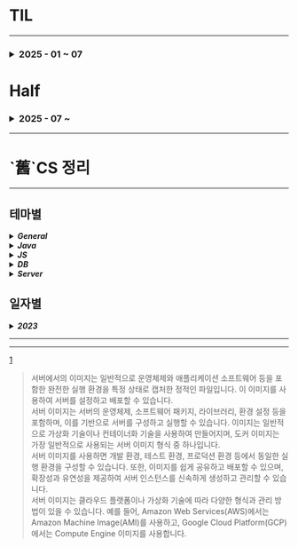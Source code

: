 # TIL
* * *
<h3>
<details>
<summary>2025 - 01 ~ 07</summary>
<table>
  <thead>
    <tr>
      <th>순번</th>
      <th>날짜</th>
      <th>구분</th>
      <th>내용</th>
      <th>코드/참고</th>
    </tr>
  </thead>
  <tbody>
    <tr>
      <td style="text-align: center">1</td>
      <td style="text-align: center">2025-04-08</td>
      <td style="text-align: center"><code>JS</code></td>
      <td>
        <code>패키지 설치 및 관리</code><br>
        누더기 코딩의 대가<br>
        - 글로벌 패키지 남발<br>
        - 리액트 네이티브 초기화시 오류<br>
        <i>TypeError: cli.init is not a function</i><br>
        네이티브 구버전(안씀) 잔존<br>
        - dependency 관련 오류<br>
        - 네이티브 관련 패키지 재설치<br>
        - node npm nvm 업데이트<br>
        <br>
        하루죙일해서 딲 프로젝트 빌드까지
      </td>
      <td>
        <details><summary>Perplexity</summary>
          <code>npx react-native start --reset-cache</code><br>
          <code>npm uninstall -g react-native-cli</code><br>
          <code>npm uninstall -g react-native</code><br>
          <code>npm uninstall -g @react-native-community/cli</code><br>
          <code>npm cache clean --force</code><br>
          <code>npm install --force react-native-cli react-native</code><br>
          <code>npm install --save-dev @react-native-community/cli</code><br>
          <code>npm install --save-dev @react-native-community/cli-platform-android</code><br>
          <code>npm install --save-dev @react-native-community/cli-platform-ios</code><br>
          <code>npx react-native start --reset-cache</code><br>
          <code>npx rnx-align-deps --requirements react-native@0.76 --write</code>
        </details>
      </td>
    </tr>
    <tr>
      <td style="text-align: center">2</td>
      <td style="text-align: center">2025-04-11</td>
      <td style="text-align: center"><code>Alg</code></td>
      <td>
        <code>그래프</code><br>
        BFS-큐에 depth 1 넣고 빌때까지<br>
        DFS-스택[Stack Segment]이나 재귀<br>
        객체 사용용도에 따른 hashCode/equals 재정의
      </td>
      <td></td>
    </tr>
    <tr>
      <td style="text-align: center">3</td>
      <td style="text-align: center">2025-04-16</td>
      <td style="text-align: center"><code>JS</code><br><code>Refactoring</code></td>
      <td>
        <code>환경 변수 분리</code><br>
        환경 설정 값/환경 변수/시크릿 분리 - .env<br>
        <code>Nginx 리버스 프록시</code><br>
        👎 http/https 서버 노드에서 직접 제어 <br>
        👍 노드는 http포트에서 작동, https트래픽은<br>
        Nginx에서 수신, 인증을 거쳐 노드로 프록시<br>
        Nginx, Apache등 프록시/로드밸런서 - HTTPS 핸들링<br>
        Node.js 애플리케이션 - 내부적으로 HTTP 핸들링<br>
        SSL 인증서 프록시에서 일원화 관리<br>
        리버스 프록시에서 리다이렉트/HSTS/보안 헤더.. 추가 설정 용이<br>
        여러개의 노드 앱을 하나의 엔드포인트로 통합관리<br>
        앱은 HTTP만 핸들링
      </td>
      <td></td>
    </tr>
    <tr>
      <td style="text-align: center">4</td>
      <td style="text-align: center">2025-04-17</td>
      <td style="text-align: center"><code>Linux</code><br><code>JS</code></td>
      <td>
        <code>방화벽</code><br>
        개발 편의를 위해 전개방 &gt; 방화벽 적용<br>
        http/https 포트 외에도 내외부 접근에 따라 포트(MySQL등) 개방<br>
        <code>Nginx 설정 방식</code><br>
        프록시 설정을 통한 통합 관리 및 세부 설정<br>
        <code>Unix vs TCP/IP</code><br>
        DBConnection → <code>localhost → 유닉스 소켓</code> <code>Domain/IP → TCP/IP</code><br>
        유닉스 소켓<br>
        네트워크 스택 비경유. 외부 노출 제한적, 고성능
      </td>
      <td></td>
    </tr>
    <tr>
      <td style="text-align: center">5</td>
      <td style="text-align: center">2025-04-18</td>
      <td style="text-align: center"><code>JS</code><br><code>Refactoring</code></td>
      <td>
        <code>Prisma ORM</code><br>
        기존 떙SQL → 프리즈마ORM<br>
        AI assistant 통해 변경시 한번에 전체 변경하기보단 단계적으로<br>
        DB 구조 뽑아서 스키마 생성<br>
        환경변수값 적용 후 클라이언트 테스트<br>
        테스트 성공 후 코드덩어리 분리 → 테스트<br>
        !Bigint형 BigInt.prototype.toJSON toString<br>
        Front_TODO_<br>
        <b>QnA Request Path 수정한거 반영</b>
      </td>
      <td></td>
    </tr>
    <tr>
      <td style="text-align: center">6</td>
      <td style="text-align: center">2025-04-21</td>
      <td style="text-align: center"><code>JS</code><br><code>Refactoring</code></td>
      <td>
        <code>Prisma</code> 에서 DISTINCT<br>
        <pre>
    // 문제 목록 조회
    static async getProblems() {
        // DISTINCT는 Prisma에서 groupBy로 대체
        const result = await await prisma.$queryRaw`SELECT DISTINCT problem_id FROM solve`;
        const problems = await prisma.solve.findMany({
            distinct: ['problem_id'],
            select: { problem_id: true }
        });
        return problems;
    }</pre>
      <code>Invalid value for argument `distinct`. Expected SolveScalarFieldEnum.</code><br>
      <pre>Prisma의 일부 버전(특히 5.x 이상)에서는 distinct에 문자열 배열이 아닌 
Enum만 허용하도록 타입이 강화된 사례가 있습니다.
JavaScript(.js) 환경에서도 내부적으로 Enum을 요구할 수 있으며, 
이 경우 문서와 실제 동작이 다를 수 있습니다.
Prisma 클라이언트가 생성될 때 모델의 모든 필드 Enum(SolveScalarFieldEnum)을 
자동 생성하는데,
JS에서는 이 Enum을 직접 import해서 쓸 수 없습니다.
공식적으로는 문자열 배열이 허용되어야 하지만,
Prisma 버전/환경에 따라 오류가 발생할 수 있습니다.
이 경우, Prisma를 TypeScript로 마이그레이션하거나,
distinct 대신 raw 쿼리로 대체하는 것이 현실적인 해결책입니다.</pre>
      Enum은 프리스마 스키마가 알아서 생성해준다고 하는데 TS에서만 쓴댄다 ?? > raw로 우회..<br>
      </td>
      <td></td>
    </tr>
    <tr>
      <td style="text-align: center" rowspan="2">7</td>
      <td style="text-align: center" rowspan="2">2025-04-28</td>
      <td style="text-align: center"><code>MySQL</code><br></td>
      <td>
        <code>View placeholder</code> <br>
        <pre>
DB에서 뷰를 생성시, 복합 참조 등의 경우에서 
아직 생성되지 않은 테이블이나 뷰를 참조, 
참조 무결성 오류 발생.

이에 Forwad Engineering / mysqldump 등
스키마 구조 export시 뷰의 정의 무결성 유지차(정의 안전하게 포함?)
뷰와 동일 구조의 placeholder table 임시 생성, 이후 대체
</pre>
      </td>
      <td></td>
    </tr>
<tr>
      <td style="text-align: center"><code>Java</code><br></td>
      <td>
        <code>Core Principles of Java</code> <br>
        <pre>생각나는대로
<hr/>
- 객채 지향
  - 코드 재활용성 향상
  - 역할/책임 분배에 따른 명확/직관적 제품 관리
  - 유지보수 용이
  - 라이브러리 방대화, 선순환에 따른 개발 효율성 증진
  - 클래스 / 제네릭 / 상속 / 구현 / 인터페이스 / 캡슐화 / 모듈화
- `JVM` / JRE / JDK  
  - 핵심은 JVM? JDK는 development kit 이고 re무슨 에디션으로 기억 
  - virtual machine이 가상환경에서 뭔가 돌리면서 뭔가 훌륭
  - garbage collection이 JVM에 있었다했던거같고
  - 멀티쓰레드도 얘가구현했었나
<hr/>
Perplexity
<hr/><table>
  <tbody>
  <tr>
  <td>특징</td><td>자바(Java)</td><td>과거 언어(C, C++, Pascal 등)</td>
  </tr>
  <tr>
<td>플랫폼 독립성</td>
<td>JVM 기반, Write Once Run Anywhere</td>
<td>OS/플랫폼별 별도 컴파일 필요</td><tr>
  <tr>
<td>객체지향</td>
<td>철저한 OOP, 클래스 기반</td>
<td>C: 절차지향, C++: 혼합</td></tr>
  <tr>
<td>자동 메모리 관리</td>
<td>자동(가비지 컬렉션)</td>
<td>수동(malloc/free 등)</td></tr>
  <tr>
<td>내장 보안/네트워크</td>
<td>내장 API 및 샌드박스, 안전성 강조</td>
<td>외부 라이브러리, 보안 취약</td></tr>
  <tr>
<td>멀티스레딩</td>
<td>언어/라이브러리 차원 지원</td>
<td>플랫폼별 구현 필요</td></tr>
  <tr>
<tr><td>동적 로딩</td>
<td>JVM이 지원</td>
<td>정적 링크 기본, 동적 라이브러리 복잡</td></tr>
  <tr>
<td>문법/생산성</td>
<td>안전성·생산성 중시, 현대적 기능 지속 도입</td>
<td>포인터 등 위험 요소, 최신 기능 도입 느림</td></tr>
  <tr>
<td>성능</td>
<td>JIT로 인터프리터 한계 극복</td>
<td>네이티브 컴파일, 실행 속도 빠름</td></tr>
  <tr>
<td>라이브러리/생태계</td>
<td>방대하고 강력</td>
<td>제한적, 외부 의존</td>
</tr>
  </tbody>
<tr>
<td>객체지향 프로그래밍</td>
<td>플랫폼 독립성[유연성?]</td>
<td>강한 타입 검사</td>
<td>견고함과 보안[샌드박스 환경?]</td>
</tr>
<tr>
<td>간결하고 익숙한 문법</td>
<td>자동 메모리 관리</td>
<td>멀티스레딩 지원</td>
<td>풍부한 표준 라이브러리</td>
</tr>
</table>
- OOP(Object oriented programming)
  - 객체Object-속성field-행위method 구성, 상호작용을 통해 솔루션 [인스턴스는?]
  - Core Principles of OOP 캡슐화/상속/다형성/추상화
  - C: 절차지향, 구조체 / C++: 다중상속, 포인터 / Java: 단일상속 제네릭
- JIT(Just-In-Time) 컴파일
  - 프로그램 실행 중 바이트코드를 기계어로 실시간 컴파일, 성능 최적화
  - 인터프리터가 바이트코드를 실행하면서 자주 호출되는 코드를 식별합니다.
  - JIT 컴파일러가 해당 코드를 네이티브 코드로 변환합니다.
  - 이후에는 컴파일된 코드를 직접 실행하여 성능을 향상시킵니다.
  - 간단하게는 자주쓰는코드의 효율적 실행이니까 이것도 나름의 객체화 아닌가
  - Strong : 정적 컴파일 대비 실생 환경에 최적화(CPU Architecture), HotSpot
  - Week : 초기 실행에 컴파일 지연, 메모리 사용량 증가.
  - Ex : JVM
- Structured Concurrency(구조화된 동시성)
  - 동시성 작업의 수명 주기를 코드의 구문 구조에 맞춰 관리
  - 부모 작업이 하위 작업 제어, 오류 전파/자원 정리 보장
  - ! Scope 내 제한 : 모든 동시성 작업은 명시적 스코프에서 생성/종료
  - Exception throw / try catch 구문들 + 그 구조들
  - 하위 작업 실패 시 부모 작업으로 예외 전파
  - 스코프 종료 시 파일 핸들, 네트워크 연결 등 안전 해제 보장
  - 데드락 감소 : 작업 간 종속성을 코드 구조로 명시화
    - 데드락 문제가 종속성 명시로 해결이 가능한 부분이구나?
  - 스레드 누수 방지 : 스코프 외부 작업 제한으로 누수 방지
  * 정해진 문?법을 활용함으로써 효율적 코딩과 효과적인 자원 관리, 이벤트 핸들링 가능
- Enterprise Computing(기업?조직?비즈니스? 컴퓨팅)
  - 대규모 조직 복잡 비즈니스 프로세스 지원용 컴퓨팅 인프라/소프트웨어 체계
  - 주요 구성 요소
    - ERP(Enterprise Resource Planning) : 부서별 데이터 통합관리
    - CRM(Customer Relationship Management) : 고객별 데이터 분석/판매 자동화
    - Cloud Computing : AWS / Azure [Saas] 등 확장성[통일성, 경량] 있는 인프라
    - 빅데이터 분석 : Hadoop, Spark 활용 대량 데이터 처리
  - 핵심 특징
    - 고가용성 / 보안 / 통합
    - 통합에서 RESTful API, Enterprise Service Bus 활용 시스템 연동
- Distributed Systems(분산 시스템) : 여러 컴퓨터가 네트워크로 연결, 단일 시스템처럼 동작하는 컴퓨팅 환경.
  - 주요 특징
    - 확장성: 노드(서버 등) 추가를 통해 처리 용량 증설.
    - 내결함성: 일부 노드 장애 시에도 시스템 전체는 운영.
    - 병렬 처리: MapReduce 등으로 대용량 데이터 분산 처리.
  - 아키텍처 유형
    - 클라이언트-서버: 중앙 서버가 요청을 처리.
    - P2P(Peer-to-Peer): 모든 노드가 동등 역할 수행.
    - 마이크로서비스: 독립적인 서비스가 API로 통신.
  - 기술 사례
    - 분산 데이터베이스: Cassandra, MongoDB.
    - 분산 파일 시스템: HDFS, Google File System.
    - 메시징 시스템: Kafka, RabbitMQ.
  - 발전 과제
    - 일관성 유지: CAP 이론에 따라 Availability와 Consistency 간 균형 필요.
    - 네트워크 지연: 분산 트랜잭션 관리가 복잡합니다.
- Virtualize(가상화)
<table>
<tr>
<td>구분</td>
<td>전통적 가상화(VM)</td>
<td>컨테이너 기반(Docker)</td>
</tr>
<tr>
<td>추상화 계층</td>
<td>하드웨어 계층(Hypervisor 사용)</td>
<td>OS 커널 계층(호스트 커널 공유)</td>
</tr>
<tr>
<td>실행 단위</td>
<td>전체 OS + App</td>
<td>App + 의존성 패키지</td>
</tr>
<tr>
<td>성능</td>
<td>오버헤드 ↑(Guest OS부팅 필요)</td>
<td>오버헤드 ↓(ms단위 실행)</td>
</tr>
<tr>
<td>리소스 사용</td>
<td>각 VM이 독립적 메모리/CPU 할당</td>
<td>호스트 리소스 공유 및 동적 할당</td>
</tr>
<tr>
<td>이식성</td>
<td>호환성 제한(VM 이미지 크기↑</td>
<td>Docker 호환 환경 동일 실행</td>
</tr>
<tr>
<td>부팅 시간</td>
<td>1~5분</td>
<td>~1초</td>
</tr>
<tr>
<td>디스크/메모리</td>
<td>GB / Guest OS 메모리</td>
<td>MB / 프로세스 메모리</td>
</tr>
<tr>
<td>호환성</td>
<td>모든 OS 독립적 실행?</td>
<td>Linux / Windows 컨테이너 분리</td>
</tr>
</table>
</pre>
      </td>
      <td></td>
    </tr>
    <tr>
      <td style="text-align: center">8</td>
      <td style="text-align: center">2025-05-07</td>
      <td style="text-align: center"><code>CS</code><br></td>
      <td>
        <code>Various</code> <br>
        <pre>

Endpoint
-
    - URL. 마지막/끝단.
    - 요청과 응답의 상호작용 위치. 특정 기능/데이터와 1:1 대응
    - 메소드와 함께 사용, 메소드는 리퀘스트 패킷에 들어있나
Mock
-
    - 가짜/임시 함수. 테스트 과정에서 외부 의존성 등 
      실행의 복잡도나 지연시간을 증가시키는 함수를 가짜로 구현, 핵심 로직만 테스트 가능하도록
Stub
-
    - 임시로 대체한 미완성부
    - 미구현된 DB에 데이터 DML 실행 등
CI, Continuous Integration
-
    - 지속적 코드||구조의 통합/테스트/검사/디버깅
CD, Continuous Delivery/Deployment
-
    - 지속적 테스트+배포준비/배포
SI, System Integration
-
    - 시스템 통합. 각 구성품을 통합/연결해 하나의 큰 시스템으로 구축 및 운영
DevOps, Development+Operations
-
    - 개발+운영 분야간의 협업, 통합 등 
      전반적/전체적인 조직 문화, 프로세스, 도구, 역할 등을 통칭
    - 통합적 업무를 통해 사용자에게 빠르고 안정적인 소프트웨어 제공
Jest
-
    - coverage report: stmts/branch/funcs/lines/uncovered line
      [실행 가능 문장|명령] [코드 라인] 대부분 한줄에 명령문 한개니 비슷
      우테코 코딩 컨벤션에서 강조한 이유가 따로있나
</pre>
      </td>
      <td></td>
    </tr>
    <tr>
      <td style="text-align: center">9</td>
      <td style="text-align: center">2025-05-08</td>
      <td style="text-align: center">
<code>CS</code><br>
<code>Node.JS</code><br></td>
      <td>
        <code>Var</code> <br>
        <pre>

보일러플레이트
-
    - 활자판? 반복적으로 찍어내듯이 작성하는, 필요하지만 별도의 로직이나 구조 변경 없이 작성해야 하는 코드
    - 반복되는 만큼 표준이자 기본이라 볼 수 있되, 굳이 반복할 필요는 없으니 어노테이션과 도구(Lombok) 이용해 불필요 작업 방지
아티팩트 종속성
-
    아티팩트 : 라이브러리 클래스 등 객?체? 
    요약 : 소프트웨어 개발 과정에서 만들어지는 모든 산출물.
    정의 : 아티팩트는 소프트웨어의 아키텍처, 설계, 기능을 설명하거나 구현하는 데 사용되는 부산물로, 
           개발자가 전체 개발 프로세스를 추적하고 유지보수하는 데 중요한 역할을 합니다.
    용례
        코드 아티팩트 - jar, war, 소스 코드, 테스트 스크립트, 로그 파일 ...
        문서 아티팩트 - 설계 문서, 회의록, 메뉴얼, 다이어그램, 데이터 모델 ...
        프로젝트 관리 아티팩트 - 프로젝트 로드맵, 변경 로그, 품질 계획서 ...
    중요성
        재현성 - 동일 소스 코드로 동일 아티팩트 재생성/재현 
        이식성 - 하나의 아티팩트를 다양한 환경에 배포
        추적 가능성 - 특정 소스 코드 버전과 연결된 아티팩트 식별/추적
        자동화 지원 - CI/CD 파이프라인에서 배포 자동화 핵심 요소
    아티팩트들 잘 모으고있었고
API
=
    Application Programming Interface
    두 소프트웨어 구성 요소가 서로 
        통신하도록 해 주는 매커니즘.
        상호작용할 수 있게 해주는 매개체 = 인터페이스
    req/res 통신의 명확한 방식. 규약
</pre>
        <code>백준 코테</code> <br>
        <pre>

IO
=
    // 백준에서 Node 쉽지않고
    const fs = require('fs');
    const filePath = process.platform === "linux" ? "/dev/stdin" : "../input.txt";
    const input = fs.readFileSync(filePath, 'utf8').toString().trim().split('\n');
    백준도 리눅스였넹
아니 노드로보는게 맞나 TS쓰는게정상아닌가 ㅅㅂ
</pre>
      </td>
      <td></td>
    </tr>
    <tr>
      <td style="text-align: center">10</td>
      <td style="text-align: center">2025-05-09</td>
      <td style="text-align: center"><code>C?S</code><br></td>
      <td>
        <code>CallBack</code> <br>
        <pre>재귀문 > 반복문</pre>
      </td>
      <td></td>
    </tr>
    <tr>
      <td style="text-align: center"></td>
      <td style="text-align: center">2025-05-26</td>
      <td style="text-align: center"><code>React</code><br></td>
      <td>
        <code>React Structure</code> <br>
        <pre>

Flux Pattern
=
    Def)    페이스북(메타)에서 제안한 React 앱의 상태 관리 패턴.
            단방향 데이터 흐름이 핵심
            주요 구성요소 : Action > Dispatcher > Store > View(React Component)

    Struc)  Action
            사용자의 인터렉션(클릭 등)이나 네트워크 이벤트 등에서 발생.
            {type: 'ADD_TODO', payload: ...} 형태의 객체
            Dispatcher 
            모든 액션을 받아서 스토어로 전달하는 중앙 허브
            여러 스토어가 있을 경우 액션을 분배
            Store
            실제 어플리케이션의 상태(state) / 비즈니스 로직을 보관
            액션을 받아서 상태를 변경
            뷰에 변경 이벤트(emit change)를 알림
            View
            스토어의 상태를 구독(감지)하고, 상태가 변경되면 리렌더링
            사용자의 입력을 액션으로 변환해 Dispatcher에 전달
            useState(함수형 컴포넌트) / setState(클래스형 컴포넌트)
            state는 컴포넌트 안에서만 관리되고, 값이 바뀌면 해당 컴포넌트가 리렌더링됨
            
    Feat)   Features / Characteristics
            Store 직접 접근 금지
            상태 변경은 반드시 Action > Dispatcher > Store 경로를 통해서만
            단방향 데이터 흐름
            상태가 변경되면 View 리렌더링, View에서 직접 Store를 수정 불가.

Redux Library
=
    Def)    Flux의 아이디어를 더 단순화한 상태 관리 라이브러리
            Store는 단 하나
            Reducer라는 순수 함수로  상태 변화 정의
    Struc)  Action      - { type : 'INCREMENT', payload : ... } 등의 인터렉션 등
            Dispatch    - 액션을 스토어에 전달
            Reducer     - 이전 상태와 액션을 받아서 새로운 상태를 반환하는 순수 함수
            Store       - 상태를 보관, 구독자(View)에게 상태 변경 알림
            View        - 상태를 구독(감지), 액션을 디스패치
    Feat)   Store 직접 수정 불가
            Reducer 통해서만 상태 변경
            불변성 유지
            상태 객체를 직접 수정하지 않고, 새로운 객체로 반환
            단방향 데이터 흐름
            Action > Dispatch > Reducer > Store > View

Two-way Binding(양방향 바인딩)
=
    Def)    묶여있다 / 양방향으로
            데이터(Model) / 화면(UI, View)이 상호 연결되어 있어
            둘 중 하나가 변경되면 자동으로 나머지 하나가 동기화되는 데이터 처리 방식
            코드/데이터의 값이 변경되면 UI/뷰에도 즉시 반영되고
            뷰에서 사용자가 값을 바꾸면 모델에도 즉시 반영 
            Ex) Vue.js / Angular / Svelte ...
            React는 기본적으로 단방향 바인딩이지만
            상태(state)/이벤트핸들러 조합시 유사하게 구현 가능

One-way Binding(단방향 바인딩)
=
    Def)    상태 관리 컴포넌트에서 자식 컴포넌트에 props로 값을 넘기고,
            변경 이벤트를 콜백으로 받아 상태를 갱신하는 식으로 구현

</pre>
<code>Reflect API</code> <br/>
<pre>

### 프로그래밍 언어에서 런타임이 객체/클래스/함수/속성 등
### 구조와 정보를 동적으로 조회하거나 조작할 수 있게 해주는 기능
JS(ES6) Reflect API
=
    Def)    ECMAScript 2015에서 도입된 내장 객체.
            객체의 속성 조회/수정/함수 호출 등 다양한 메타프로그래밍 작업을 위한 정적 메소드 제공.
            객체의 내부 동작을 직접 다루거나 Proxy와 함께 사용
    Method) Reflect.get      (obj, prop)            : 속성값 접근
            Reflect.set      (obj, prop)            : 속성값 설정
            Reflect.has      (obj, prop)            : 속성값 존재유무 확인
            Reflect.apply    (func, thisAlg, args)  : 속성값 함수 호출
            Reflect.construct(constructor, args)    : 생성자 호출. ( == new )

Java Reflect API
=
    날아감ㅋㅋㅋㅋㅋㅋㅋㅋㅋㅋ

</pre>
      </td>
      <td></td>
    </tr>
    <tr>
      <td style="text-align: center">10</td>
      <td style="text-align: center">2025-05-28</td>
      <td style="text-align: center"><code>Algorithm</code><br></td>
      <td>
        <code>Greedy, 최소 불가능 합 판별</code> <br>
        <pre>

## Function
#### 1. 배열 정렬: 숫자를 오름차순으로 정렬합니다.
#### 2. 현재까지 만들 수 있는 최대값 추적: current_max 변수를 0으로 초기화합니다.
#### 3. 순회 및 검증:
> 각 숫자를 순회하며, 현재 숫자가 current_max + 1보다 크면
current_max + 1이 만들 수 없는 최소값입니다.
>
>그렇지 않으면 current_max에 현재 숫자를 더합니다.
>
#### 4. 모든 숫자 처리 후: 모든 숫자를 처리했다면 current_max + 1을 반환합니다.
## Complexity
<img src="https://velog.velcdn.com/images/nn98/post/2fe6eff6-eb53-4d5b-b3e5-7838e9373853/image.png"/>

## 해?석
#### 판별 숫자/재료 숫자로 호칭, 판별 숫자는 1(0+1)부터 시작<br />재료 숫자가 판별 숫자보다 클 경우 그 판별 숫자가 최소 불가능 합<br />재료 숫자가 판별 숫자보다 작거나 같으면 재료 숫자 += 판별 숫자
#### 재료 숫자를 하나씩 더한 수+1을 못만들면 그게 최소 불가능 합
</pre>
      </td>
      <td></td>
    </tr>
    <tr>
      <td style="text-align: center">11</td>
      <td style="text-align: center">2025-07-02</td>
      <td style="text-align: center"><code>CS</code><br><code>JS</code><br></td>
      <td>
        <code>Map, Object</code> <br>
        <pre>

## Object의 정렬
#### ES6부터 Object의 key가 문자열일때만 순서가 보장된다
</pre>
`TO?DO`

뭔 얘기일지 확인하고 해보기
1. 시스템 콜렉션 타입을 골고루 활용하기
2. 디렉토리 반복 매칭 구현하기
      </td>
      <td></td>
    </tr>
    <tr>
      <td style="text-align: center">12</td>
      <td style="text-align: center">2025-07-07</td>
      <td style="text-align: center"><code>CS</code><br><code>AI</code><br></td>
      <td>
        <code>MCP</code> <br>
        <pre>

# Model Context Protocol
## 개념 정의
### 인공지능(특히 대형 언어 모델LLM)과 외부 데이터 소스/도구를 표준 방식으로 연결하는 개방형 프로토콜
## 아키텍처
- ### Host : LLM App(IDE, ChatBot etc), 여러 클라이언트 관리, 사용자 인증/컨텍스트 집계
- ### Client : Host 와 Server 사이 1:1 연결, 메시지 라우팅, 기능 협상
- ### Server : 외부 데이터/툴 제공자, 실제 작업(검색, 파일 접근 등) 수행
- ### Protocol : JSON-RPC 2.0 기반 메시지 포맷, 연결/협상/구독/오류 처리 등 정의
### `메시지 흐름 및 구조`
- 하단 JSON-RPC 2.0 포맷 참고
## 주요 목적
### AI가 다양한 데이터/파일/시스템/툴 과 쉽게 연동할 수 있도록 통합 인터페이스 제공
## 적용 예시
- ### AI 데스크톱 앱(Calude Desktop etc)에서 파일 시스템 접근
- ### 개발환경(IDE)에서 코드/문서/데이터 연동
- ### 기업 내부 지식베이스, CRM, 데이터페이스 등과 AI의 통합
## 기술 특징 "AI의 USB-C"
- ### JSON-RPC 2.0기반 메시지 전송
- ### 서버-클라이언트 구조(MCP 서버, MCP 클라이언트, MCP 호스트)
- ### LSP와 유사 구조
## 주요 사례
- ### Anthropic, OpenAI, Google DeepMind 등 주요 AI 기업 및 다양한 개발 도구들이 MCP 채택
## 장점
- ### 단일 표준(plug-and-play)로 다양한 데이터·툴 연동
- ### 보안·접근 제어, 기능 협상, 오류 처리 등 내장
- ### 각종 AI 앱, IDE, 챗봇 등에서 손쉽게 확장 가능

</pre>
<code>JSON-RPC 2.0</code> <br>
<pre>

## 네트워크를 통한 PRC를 위해 설계된 프로토콜
#### 경량, 상태 비저장(stateless) 프로토콜, JSON 포맷 사용, HTTP, WebSocket 등 다양한 전송 계층에서 동작
#### Request 구조
- 클라이언트가 서버로 원격 함수 호출을 요청하는 메시지.
    - jsonrpc : 프로토콜 버전(항상 2.0)
    - method : 호출 함수명
    - params : 함수 인자
    - id : 요청 식별자(Response 매칭)
#### Response 구조
- 서버가 클라이언트의 요청에 대한 결과를 반환하는 메시지.
    - jsonrpc : 상동
    - result : 함수 실행 결과
    - error : 함수 실행중 오류 발생 시 오류 객체
    - id : 요청 식별자와 매칭해 동일한 값
#### Notification(알림)
- 식별자(id) 없이 응답 불필요한 단방향 메시지.

- ### 명시된(Named) 매개변수(Parameters)
    - "인자"를 객체로 전달 가능(가독성 / 확장성). 근데 원래 JSON도 가능했는데;
- ### 표준화된 오류 처리
    - 오류 코드 / 메시지 형식이 명확히 정의.
- ### 일괄(Batch) 요청
    - 복수 요청을 한 번에 전송

## PRC
### Remote Procedure Call
원격 프로시저 호출.
</pre>
<code>LSP</code> <br>
        <pre>

## 코드 에디터(클라이언트) - 언어 서버(서버)간 통신을 표준화한 프로토콜
- #### 코드 자동완성, 오류 진단, 정의 - 사용 위치 이동 등 언어 인텔리전스 기능 에디터에서 일관 제공
- #### 언어 서버 - 각 프로그래밍 언어별로 문법분석/자동완성/오류진단 등 기능 제공 독립 프로세스
- #### 클라이언트 - VSCode / Vim / Eclipse / IntelliJ etc.. LSP 지원 에디터 / IDE
- #### LSP Message - JSON-RPC 2.0 Format으로 textDocument/[didOpen/didChange/definition] 다양한 메시지 송수신
- #### 구조/흐름
    - 에디터가 파일을 열거나 변경 - LSP 클라이언트가 서버에 알림 전송
    - 서버는 코드 분석 - 진단 결과 / 자동완성 후보 / 정의 위치 등 정보 응답
    - 클라이언트는 응답 수신 후 에디터 UI에 반영
### 장점
- 언어 서버 하나로 다양한 에디터 지원 가능
- 에디터 - 서버 간 표준화된 인터페이스로 확장성 우수
</pre>
      </td> 
      <td></td>
    </tr>
  </tbody>
</table>
</details>
</h3>

# Half 

<h3> <details> <summary> 2025 - 07 ~ </summary>

<table>
<thead>
<tr>
<th>순번</th>
<th>001</th>
</tr>
</thead>
<tbody>
<tr>
<th>
날짜
</th>
<th>
2025-07-10
</th>
</tr>

<tr>
<th>
주제
</th>
<th>
<h4> <code>Java Spring_Boot/_MVC</code> </h4>
</th>
</tr>

<tr>
<th>
내용
</th>
<td>

![image](https://github.com/user-attachments/assets/cbf7f0b3-7cc4-44e6-a0ec-51a82f0e3379)
# Spring
자바 기반 오픈 소스 프레임워크  
객체의 생성/소멸/의조선 관리 등 복잡한 작업 대리  
개발자는 비즈니스 로직에 집중  
- **IoC (Inversion of Control, 제어의 역전)**
  - 객체의 생성 및 생명주기 관리를 컨테이너(스프링)가 담당
- **DI (Dependency Injection, 의존성 주입)**
  - 객체 간 의존 관계를 외부에서 주입
- **Bean (빈)**
  - 스프링 컨테이너에 의해 관리되는 객체
- **Bean Factory**
  - 스프링에서 IoC를 담당하는 기본 컨테이너
- **ApplicationContext**
  - BeanFactory의 확장, 더 많은 부가 기능(메시지, 이벤트) 제공
- **AOP (Aspect Oriented Programming, 관점 지향 프로그래밍)**
  - 공통 관심사 분리-코드 중복을 감축, 
    유지보수 용이화 프로그래밍 패러다임

# Spring Boot
스프링을 더 쉽고 빠르게 사용할 수 있도록 보조하는 도구이자 프레임워크  
- 자동 구성 (Auto-configuration)
  - 프로젝트에 포함된 라이브러리 기반 필요 설정 자동 수행
- 스타터 (Starter)
  - 특정 기능 추가 용이하도록 묶인 의존성 패키지`spring-boot-starter-web`
- 내장 서버 (Embedded Server)
  - 톰캣, 제티, 언더토우 등 WAS 내장 / 서버 설치 없이 실행
- 의존성 관리 (Dependency Management)
  - Maven, Gradle 등 빌드 도구를 통해 필요 라이브러리 관리
- 초기화 도구 (Spring Initializr)
  - 웹 기반 프로젝트 생성 도구, 필요 의존성 선택-스프링부트 프로젝트 시작 용이

# Spring MVC
웹 애플리케이션 개발을 위한 모듈, MVC 패넡 지원
- MVC Pattern
  - Model: 비즈니스 로직 및 데이터 처리
  - View: 사용자에게 보여지는 화면(HTML, JSON, etc..)
  - Controller: 사용자의 요청을 받아 모델에서 처리, 뷰로 전달
- DispatcherServlet
  - 모든 요청을 받아 적절한 컨트롤러에 분배하는 프론트 컨트롤러 역할
- HandlerMapping
  - URL 등 요청 정보를 기반으로 어떤 컨트롤러가 처리할지 결정
- HandlerAdapter
  - 컨트롤러를 실제로 실행시켜주는 어댑터 역할
- ViewResolver
  - 논리적 뷰 이름을 실제 뷰(JSP, Thymeleaf)로 변환
- ModelAndView
  - 컨트롤러가 반환하는 객체, Model데이터 / View정보 포함
- @Controller, @RestController, @ReqeustMapping
  - 각종 어노테이션을 통해 컨트롤러 및 요청 매핑을 정의
</td>
</tr>

</tbody>
</table>

<table>
<thead>
<tr>
<th>순번</th>
<th>001</th>
</tr>
</thead>
<tbody>
<tr>
<th>
날짜
</th>
<th>
2025-07-10
</th>
</tr>

<tr>
<th>
주제
</th>
<td>
<code></code>
</td>
</tr>

<tr>
<th>
내용
</th>
<td>
2025-07-10
</td>
</tr>

</tbody>
</table>

</details>
</h3>

* * *
<h1> `舊`CS 정리 </h1>

* * *
<h2> 테마별 </h2>

<details>
<summary><i><b>General</b></i></summary>


</details>

<details>
<summary><i><b>Java</b></i></summary>


</details>

<details>
<summary><i><b>JS</b></i></summary>


</details>

<details>
<summary><i><b>DB</b></i></summary>


</details>

<details>
<summary><i><b>Server</b></i></summary>

- Image<sup>[1](#이미지)</sup>: 일반적으로 운영체제와 애플리케이션 소프트웨어 등을 포함한 완전한 실행 환경을 특정 상태로 캡처한 정적인 파일

</details>

<h2> 일자별 </h2>

<details><summary><i><b>2023</b></i></summary>

 <details><summary>06/16</summary>

- Chat GPT3.5 중간에 끊기던거 continue generate 기능
- 서버 코드 테스트: Docker / VM / etc...
- Docker Hyper-V WSL(Windows Subsystem for Linux)
- Image<sup>[1](#이미지)</sup>: 일반적으로 운영체제와 애플리케이션 소프트웨어 등을 포함한 완전한 실행 환경을 특정 상태로 캡처한 정적인 파일
- [[Windows 10] Docker 설치 완벽 가이드(Home 포함)](https://www.lainyzine.com/ko/article/a-complete-guide-to-how-to-install-docker-desktop-on-windows-10/)
  </details>
  <details>
  <summary>06/20</summary>

    - Docker
        - Docker : 컨테이너 기반의 오픈소스 가상화 플랫폼
            - Container
                - 독립된 가상 곤간에서 프로세스가 동작하는 기술
                - 1서버 - n컨테이너
                - 프로그램, 실행환경 추상화, 동일 인터페이스 제공 <br> 프로그램 배포/관리 단순화
                - 독립/연동 실행 자유
                - 가상 머신: 각 가상 머신에 자원 할당 및 운영체제 구축 필요 <br> 컨테이너 기반 가상화: 도커 엔진 위에서 동작, 필요 자원
                  활용 <br> ![구조 비교](https://blog.kakaocdn.net/dn/mE4qK/btr1EcLMZMg/qGN0wmhM9qKjPqVoGiYKG1/img.png)
        - Docker Image
            - 소스 코드/실행에 필요한 툴/파일/라이브러리/설정값 등 포함
            - 같은 이미지에서 여러개의 컨테이너 생성 가능, <br> 컨테이너의 상태가 바뀌거나 삭제되더라도 이미지는 변하지 않음
            - Docker Image는 Docker Hub에 업로드, 공유/다운 가능
        - Docker File
            - Docker Image 생성용 파일
            - 생성할 이미지 정보 기술
            - Docker File 열람을 통해 이미지 구성 파악
        - [설치](https://www.lainyzine.com/ko/article/a-complete-guide-to-how-to-install-docker-desktop-on-windows-10/)
        - [테스트](https://www.lainyzine.com/ko/article/a-complete-guide-to-how-to-install-docker-desktop-on-windows-10/)
            - 도커 vm 실행 확인 <br> wsl -l -v
            - 리눅스 버전 확인 <br> wsl -d docker-desktop busybox
            - 도커 버전 확인 <br> docker version
            - 실행중인 컨테이너 확인 <br> docker ps
            - 최신버전의 nginx 이미지 기반 컨테이너 생성/싱행 <br> docker run -p 4567:80 -d nginx:latest <br> [결과 확인](127.0.0.1:4567)
              호스트 포트:컨테이너 포트

      </details>
      <details>
        <summary>06/23</summary>

        - WSL`GPT IS GOD`
            - Ubuntu
                - MS Store에서 설치
                - 설치된 앱을 실행 || cmd 등에서 wsl -d Ubuntu 실행
                - __Shift+Insert__ 안먹음; 우클릭으로 붙여넣기 가능
                - __Nginx__ 수정했으면 꼭 재시작
                - iptables
                    - `!ERR` sudo iptables -I INPUT 5 -i ens3 -p tcp --dport 9818 -m state --state NEW,ESTABLISHED -j
                      ACCEPT
                    - `!ERRMSG` iptables: Index of insertion too big.
                    - `!SOL`sudo iptables -A INPUT -i ens3 -p tcp --dport 9818 -m state --state NEW,ESTABLISHED -j
                      ACCEPT
      </details>
      <details>
        <summary>06/28</summary>

        - Ubuntu
            - Symbolic Link
                - *윈도우의 바로가기 개념? 참조값?*
                - !https용 pem 파일 복사/압축/압축해제/이동 등 작업 시도했더니 관련 오류 발생
                - `심볼릭 링크를 생성할 수없습니다` `cannot operate on dangling symlink`
                - 권한문제인줄 알았더니 심볼릭링크문제
                - letsencrypt key 파일이 자동 갱신될때마다 아카이브 폴더에 새로운 pem 파일 생성.
                - 생성된 최신 파일을 참조하는 pem 파일을 프로젝트에서 사용
      </details>
</details>

[//]: # (<details>)

[//]: # (  <summary>년</summary>)

[//]: # (  이 부분은 년에 대한 내용입니다.)

[//]: # ()

[//]: # (  - <details>)

[//]: # (    <summary>월</summary>)

[//]: # (    이 부분은 월에 대한 내용입니다.)

[//]: # (    )

[//]: # (    - <details>)

[//]: # (      <summary>일</summary>)

[//]: # (      이 부분은 일에 대한 내용입니다.)

[//]: # (    </details>)

[//]: # (    )

[//]: # (    - <details>)

[//]: # (      <summary>일</summary>)

[//]: # (      이 부분은 일에 대한 내용입니다.)

[//]: # (    </details>)

[//]: # ()

[//]: # (  </details>)

[//]: # (</details>)
* * *
* * *
[1](이미지)
> 서버에서의 이미지는 일반적으로 운영체제와 애플리케이션 소프트웨어 등을 포함한 완전한 실행 환경을 특정 상태로 캡처한 정적인 파일입니다. 이 이미지를 사용하여 서버를 설정하고 배포할 수 있습니다.<br>
서버 이미지는 서버의 운영체제, 소프트웨어 패키지, 라이브러리, 환경 설정 등을 포함하며, 이를 기반으로 서버를 구성하고 실행할 수 있습니다. 이미지는 일반적으로 가상화 기술이나 컨테이너화 기술을 사용하여 만들어지며, 도커 이미지는 가장 일반적으로 사용되는 서버 이미지 형식 중 하나입니다.<br>
서버 이미지를 사용하면 개발 환경, 테스트 환경, 프로덕션 환경 등에서 동일한 실행 환경을 구성할 수 있습니다. 또한, 이미지를 쉽게 공유하고 배포할 수 있으며, 확장성과 유연성을 제공하여 서버 인스턴스를 신속하게 생성하고 관리할 수 있습니다.<br>
서버 이미지는 클라우드 플랫폼이나 가상화 기술에 따라 다양한 형식과 관리 방법이 있을 수 있습니다. 예를 들어, Amazon Web Services(AWS)에서는 Amazon Machine Image(AMI)를 사용하고, Google Cloud Platform(GCP)에서는 Compute Engine 이미지를 사용합니다.